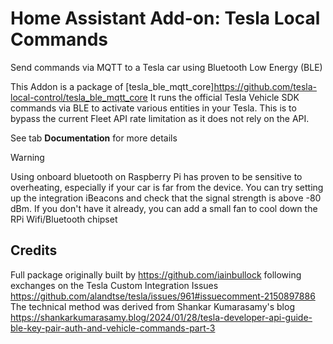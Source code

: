 # Home Assistant Add-on: Tesla Local Commands

Send commands via MQTT to a Tesla car using Bluetooth Low Energy (BLE)


This Addon is a package of [tesla_ble_mqtt_core]https://github.com/tesla-local-control/tesla_ble_mqtt_core
It runs the official Tesla Vehicle SDK commands via BLE to activate various entities in your Tesla.
This is to bypass the current Fleet API rate limitation as it does not rely on the API.

See tab **Documentation** for more details

> [!WARNING]
> Using onboard bluetooth on Raspberry Pi has proven to be sensitive to overheating, especially if your car is far from the device.
> You can try setting up the integration iBeacons and check that the signal strength is above -80 dBm.
> If you don't have it already, you can add a small fan to cool down the RPi Wifi/Bluetooth chipset


## Credits

Full package originally built by https://github.com/iainbullock following exchanges on the Tesla Custom Integration Issues https://github.com/alandtse/tesla/issues/961#issuecomment-2150897886 
The technical method was derived from Shankar Kumarasamy's blog https://shankarkumarasamy.blog/2024/01/28/tesla-developer-api-guide-ble-key-pair-auth-and-vehicle-commands-part-3
